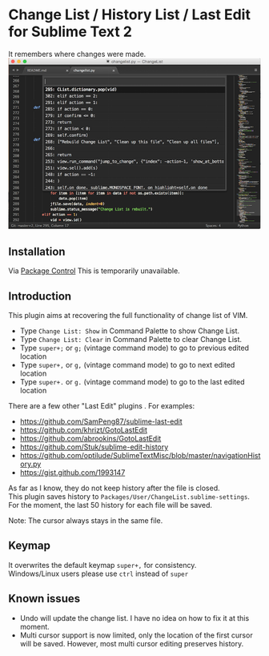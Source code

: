 Change List / History List / Last Edit for Sublime Text 2
====================
It remembers where changes were made.
<img src="https://github.com/randy3k/ChangeList/raw/master/changelist.png">

Installation
------------
Via [Package Control](http://wbond.net/sublime_packages/package_control)
This is temporarily unavailable.

Introduction
------------

This plugin aims at recovering the full functionality of change list of VIM.
* Type ``Change List: Show`` in Command Palette to show Change List.
* Type ``Change List: Clear`` in Command Palette to clear Change List.
* Type ``super+;`` or ``g;`` (vintage command mode) to go to previous edited location
* Type ``super+,`` or ``g,`` (vintage command mode) to go to next edited location
* Type ``super+.`` or ``g.`` (vintage command mode) to go to the last edited location

There are a few other "Last Edit" plugins . For examples:
* https://github.com/SamPeng87/sublime-last-edit
* https://github.com/khrizt/GotoLastEdit
* https://github.com/abrookins/GotoLastEdit
* https://github.com/Stuk/sublime-edit-history
* https://github.com/optilude/SublimeTextMisc/blob/master/navigationHistory.py
* https://gist.github.com/1993147

As far as I know, they do not keep history after the file is closed.<BR>
This plugin saves history to ``Packages/User/ChangeList.sublime-settings``.<BR>
For the moment, the last 50 history for each file will be saved.<BR>

Note: The cursor always stays in the same file.

Keymap
----------------------
It overwrites the default keymap ``super+,`` for consistency.<br>
Windows/Linux users please use ``ctrl`` instead of ``super``

Known issues
-----------------------
* Undo will update the change list. I have no idea on how to fix it at this moment.
* Multi cursor support is now limited, only the location of the first cursor will be saved.
  However, most multi cursor editing preserves history.
